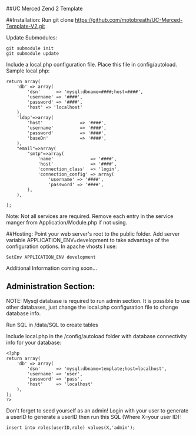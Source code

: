##UC Merced Zend 2 Template

##Installation:
Run git clone https://github.com/motobreath/UC-Merced-Template-V2.git <directory>

Update Submodules:

    git submodule init
    git submodule update

Include a local.php configuration file. Place this file in config/autoload. Sample local.php:

    return array(
        'db' => array(
            'dsn'      => 'mysql:dbname=####;host=####',
            'username' => '####',
            'password' => '####',
            'host' => 'localhost'
        ),
        'ldap'=>array(
            'host'              => '####',
            'username'          => '####',
            'password'          => '####',
            'baseDn'            => '####',
        ),
        "email"=>array(
            "smtp"=>array(
                'name'              => '####',
                'host'              => '####',
                'connection_class'  => 'login',
                'connection_config' => array(
                    'username' => '####',
                    'password' => '####',
            ),
        ),

    );

Note: Not all services are required. Remove each entry in the service manger from Application/Module.php
if not using.


##Hosting:
Point your web server's root to the public folder. Add server variable APPLICATION_ENV=development to take advantage of the configuration options.
In apache vhosts I use:

    SetEnv APPLICATION_ENV development


Additional Information coming soon...


## Administration Section:
NOTE: Mysql database is required to run admin section.
It is possible to use other databases, just change the local.php configuration file to
change database info.

Run SQL in /data/SQL to create tables

Include local.php in the /config/autoload folder with database connectivity info for your database:

    <?php
    return array(
        'db' => array(
            'dsn'      => 'mysql:dbname=template;host=localhost',
            'username' => 'user',
            'password' => 'pass',
            'host'     => 'localhost'
        ),
    );
    ?>



Don't forget to seed yourself as an admin! Login with your user to generate a userID to generate a userID then run this SQL (Where X=your user ID):

    insert into roles(userID,role) values(X,'admin');
